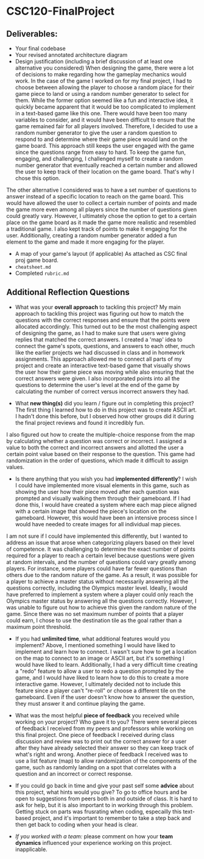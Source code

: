 # CSC120-FinalProject

## Deliverables:
 - Your final codebase
 - Your revised annotated architecture diagram
 - Design justification (including a brief discussion of at least one alternative you considered)
When designing the game, there were a lot of decisions to make regarding how the gameplay mechanics would work. In the case of the game I worked on for my final project, I had to choose between allowing the player to choose a random place for their game piece to land or using a random number generator to select for them. While the former option seemed like a fun and interactive idea, it quickly became apparent that it would be too complicated to implement in a text-based game like this one. There would have been too many variables to consider, and it would have been difficult to ensure that the game remained fair for all players involved. Therefore, I decided to use a random number generator to give the user a random question to respond to and determine where their game piece would land on the game board. This approach still keeps the user engaged with the game since the questions range from easy to hard. To keep the game fun, engaging, and challenging, I challenged myself to create a random number generator that eventually reached a certain number and allowed the user to keep track of their location on the game board. That's why I chose this option.

The other alternative I considered was to have a set number of questions to answer instead of a specific location to reach on the game board. This would have allowed the user to collect a certain number of points and made the game more even among all players since the number of questions given could greatly vary. However, I ultimately chose the option to get to a certain place on the game board as it made the game more realistic and resembled a traditional game. I also kept track of points to make it engaging for the user. Additionally, creating a random number generator added a fun element to the game and made it more engaging for the player.
 - A map of your game's layout (if applicable)
As attached as CSC final proj game board.
 - `cheatsheet.md`
 - Completed `rubric.md`
  
## Additional Reflection Questions
 - What was your **overall approach** to tackling this project?
My main approach to tackling this project was figuring out how to match the questions with the correct responses and ensure that the points were allocated accordingly. This turned out to be the most challenging aspect of designing the game, as I had to make sure that users were giving replies that matched the correct answers. I created a 'map' idea to connect the game's spots, questions, and answers to each other, much like the earlier projects we had discussed in class and in homework assignments. This approach allowed me to connect all parts of my project and create an interactive text-based game that visually shows the user how their game piece was moving while also ensuring that the correct answers were given. I also incorporated points into all the questions to determine the user's level at the end of the game by calculating the number of correct versus incorrect answers they had.

- What **new thing(s)** did you learn / figure out in completing this project?
The first thing I learned how to do in this project was to create ASCII art. I hadn't done this before, but I observed how other groups did it during the final project reviews and found it incredibly fun.

I also figured out how to create the multiple-choice response from the map by calculating whether a question was correct or incorrect. I assigned a value to both the correct and incorrect answers and allotted the user a certain point value based on their response to the question. This game had randomization in the order of questions, which made it difficult to assign values.
 - Is there anything that you wish you had **implemented differently**?
I wish I could have implemented more visual elements in this game, such as showing the user how their piece moved after each question was prompted and visually walking them through their gameboard. If I had done this, I would have created a system where each map piece aligned with a certain image that showed the piece's location on the gameboard. However, this would have been an intensive process since I would have needed to create images for all individual map pieces.

I am not sure if I could have implemented this differently, but I wanted to address an issue that arose when categorizing players based on their level of competence. It was challenging to determine the exact number of points required for a player to reach a certain level because questions were given at random intervals, and the number of questions could vary greatly among players. For instance, some players could have far fewer questions than others due to the random nature of the game. As a result, it was possible for a player to achieve a master status without necessarily answering all the questions correctly, including the Olympics master level. Ideally, I would have preferred to implement a system where a player could only reach the Olympics master status by answering all the questions correctly. However, I was unable to figure out how to achieve this given the random nature of the game. Since there was no set maximum number of points that a player could earn, I chose to use the destination tile as the goal rather than a maximum point threshold.

 - If you had **unlimited time**, what additional features would you implement?
Above, I mentioned something I would have liked to implement and learn how to connect. I wasn't sure how to get a location on the map to connect to an image or ASCII art, but it's something I would have liked to learn. Additionally, I had a very difficult time creating a "redo" feature to allow a user to redo a question prompted by the game, and I would have liked to learn how to do this to create a more interactive game. However, I ultimately decided not to include this feature since a player can't "re-roll" or choose a different tile on the gameboard. Even if the user doesn't know how to answer the question, they must answer it and continue playing the game.

 - What was the most helpful **piece of feedback** you received while working on your project? Who gave it to you?
There were several pieces of feedback I received from my peers and professors while working on this final project. One piece of feedback I received during class discussion and review was to print out the correct answer for a user after they have already selected their answer so they can keep track of what's right and wrong. Another piece of feedback I received was to use a list feature (map) to allow randomization of the components of the game, such as randomly landing on a spot that correlates with a question and an incorrect or correct response.

 - If you could go back in time and give your past self some **advice** about this project, what hints would you give?
To go to office hours and be open to suggestions from peers both in and outside of class. It is hard to ask for help, but it is also important to in working through this problem. Getting stuck on parts was frusrating when coding, especailly this text-based project, and it's important to remember to take a step back and then get back to coding when your head is clear. 

 - _If you worked with a team:_ please comment on how your **team dynamics** influenced your experience working on this project.
inapplicable. 


